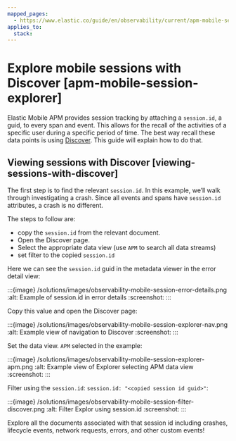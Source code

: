 ```yaml
---
mapped_pages:
  - https://www.elastic.co/guide/en/observability/current/apm-mobile-session-explorer.html
applies_to:
  stack:
---
```


# Explore mobile sessions with Discover [apm-mobile-session-explorer]

Elastic Mobile APM provides session tracking by attaching a `session.id`, a guid, to every span and event. This allows for the recall of the activities of a specific user during a specific period of time. The best way recall these data points is using [Discover](../../../explore-analyze/discover/document-explorer.md). This guide will explain how to do that.


## Viewing sessions with Discover [viewing-sessions-with-discover]

The first step is to find the relevant `session.id`. In this example, we’ll walk through investigating a crash. Since all events and spans have `session.id` attributes, a crash is no different.

The steps to follow are:

* copy the `session.id` from the relevant document.
* Open the Discover page.
* Select the appropriate data view (use `APM` to search all data streams)
* set filter to the copied `session.id`

Here we can see the `session.id` guid in the metadata viewer in the error detail view:

:::{image} /solutions/images/observability-mobile-session-error-details.png
:alt: Example of session.id in error details
:screenshot:
:::

Copy this value and open the Discover page:

:::{image} /solutions/images/observability-mobile-session-explorer-nav.png
:alt: Example view of navigation to Discover
:screenshot:
:::

Set the data view. `APM` selected in the example:

:::{image} /solutions/images/observability-mobile-session-explorer-apm.png
:alt: Example view of Explorer selecting APM data view
:screenshot:
:::

Filter using the `session.id`: `session.id: "<copied session id guid>"`:

:::{image} /solutions/images/observability-mobile-session-filter-discover.png
:alt: Filter Explor using session.id
:screenshot:
:::

Explore all the documents associated with that session id including crashes, lifecycle events, network requests, errors, and other custom events!


